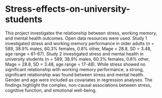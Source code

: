 # Stress-effects-on-university-students

This project investigates the relationship between stress, working memory, and mental health outcomes. Open data resources were used. Study 1 investigated stress and working memory performance in older adults (n = 589, 38.9% males, 60.3% females, 0.8% other, Mage = 28.8, SD = 3.48, age range = 61-67). Study 2 investigated stress and mental health in university students (n = 589, 38.9% males, 60.3% females, 0.8% other, Mage = 28.8, SD = 3.48, age range = 17-48). While stress showed no significant relationship with working memory performance, a strong, significant relationship was found between stress and mental health. Gender and age were included as covariates in regression analyses. The findings highlight the complex, non-causal associations between stress, cognitive function, and emotional well-being.
